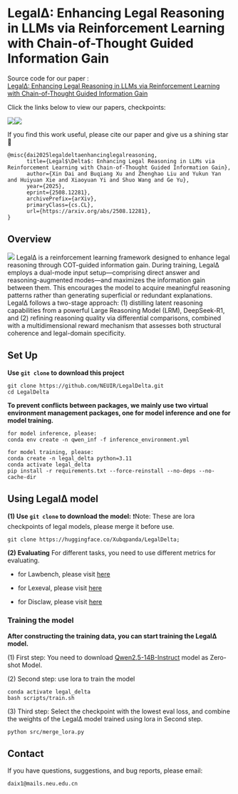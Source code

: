 # Legal&Delta;: Enhancing Legal Reasoning in LLMs via Reinforcement Learning with Chain-of-Thought Guided Information Gain
Source code for our paper :  
[Legal&Delta;: Enhancing Legal Reasoning in LLMs via Reinforcement Learning with Chain-of-Thought Guided Information Gain](https://arxiv.org/abs/2508.12281)

Click the links below to view our papers, checkpoints:

<a href='https://arxiv.org/abs/2508.12281'><img src='https://img.shields.io/badge/Paper-Arxiv-red'></a><a href='https://huggingface.co/Xubqpanda/LegalDelta'><img src='https://img.shields.io/badge/%F0%9F%A4%97%20Hugging%20Face-Checkpoint-blue'></a>

If you find this work useful, please cite our paper and give us a shining star 🌟
```
@misc{dai2025legaldeltaenhancinglegalreasoning,
      title={Legal$\Delta$: Enhancing Legal Reasoning in LLMs via Reinforcement Learning with Chain-of-Thought Guided Information Gain}, 
      author={Xin Dai and Buqiang Xu and Zhenghao Liu and Yukun Yan and Huiyuan Xie and Xiaoyuan Yi and Shuo Wang and Ge Yu},
      year={2025},
      eprint={2508.12281},
      archivePrefix={arXiv},
      primaryClass={cs.CL},
      url={https://arxiv.org/abs/2508.12281}, 
}
```
## Overview
![](figs/main.png)
Legal&Delta; is a reinforcement learning framework designed to enhance legal reasoning through COT-guided information gain. During training, Legal&Delta; employs a dual-mode input setup—comprising direct answer and reasoning-augmented modes—and maximizes the information gain between them. This encourages the model to acquire meaningful reasoning patterns rather than generating superficial or redundant explanations.
Legal&Delta; follows a two-stage approach: (1) distilling latent reasoning capabilities from a powerful Large Reasoning Model (LRM), DeepSeek-R1, and (2) refining reasoning quality via differential comparisons, combined with a multidimensional reward mechanism that assesses both structural coherence and legal-domain specificity.
## Set Up
**Use `git clone` to download this project**
```
git clone https://github.com/NEUIR/LegalDelta.git
cd LegalDelta
```
**To prevent conflicts between packages, we mainly use two virtual environment management packages, one for model inference and one for model training.**

```
for model inference, please:
conda env create -n qwen_inf -f inference_environment.yml

for model training, please:
conda create -n legal_delta python=3.11
conda activate legal_delta
pip install -r requirements.txt --force-reinstall --no-deps --no-cache-dir
```

## Using Legal&Delta; model
**(1) Use `git clone` to download the model:**
❗️Note: These are lora checkpoints of legal models, please merge it before use.
```
git clone https://huggingface.co/Xubqpanda/LegalDelta;
```
**(2) Evaluating**
For different tasks, you need to use different metrics for evaluating.

- for Lawbench, please visit [here](https://github.com/open-compass/LawBench)

- for Lexeval, please visit [here](https://github.com/CSHaitao/LexEval)

- for Disclaw, please visit [here](https://github.com/FudanDISC/DISC-LawLLM)




### Training the model
**After constructing the training data, you can start training the Legal&Delta; model.**

(1) First step: You need to download [Qwen2.5-14B-Instruct](https://huggingface.co/Qwen/Qwen2.5-14B-Instruct) model as  Zero-shot Model.

(2) Second step: use lora to train the model
```
conda activate legal_delta
bash scripts/train.sh
```

(3) Third step: Select the checkpoint with the lowest eval loss, and combine the weights of the Legal&Delta; model trained using lora in Second step.
```
python src/merge_lora.py
```


## Contact
If you have questions, suggestions, and bug reports, please email:
```
daix1@mails.neu.edu.cn
```